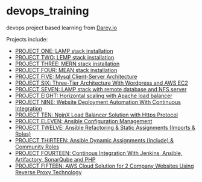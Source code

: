 # devops_training
devops project based learning from <a href="https://https://www.darey.io/">Darey.io</a>

Projects include:
<ul>
    <li><a href="https://github.com/earchibong/devops_training/blob/main/LAMP.md">PROJECT ONE: LAMP stack installation</a></li>
    <li><a href="https://github.com/earchibong/devops_training/blob/main/LEMP.md">PROJECT TWO: LEMP stack installation</a></li>
    <li><a href="https://github.com/earchibong/devops_training/blob/main/MERN.md">PROJECT THREE: MERN stack installation</a></li>
    <li><a href="https://github.com/earchibong/devops_training/blob/main/MEAN.md">PROJECT FOUR: MEAN stack installation</a></li>
    <li><a href="https://github.com/earchibong/devops_training/blob/main/client_server_msql.md">PROJECT FIVE: Mysql Client-Server Architecture</a></li>
    <li><a href="https://github.com/earchibong/devops_training/blob/main/wordpress_web_solution.md">PROJECT SIX: Three-Tier Architecture With Wordpress and AWS EC2</a></li>
    <li><a href="https://github.com/earchibong/devops_training/blob/main/tooling_website.md">PROJECT SEVEN: LAMP stack with remote database and NFS server</a></li>
    <li><a href="https://github.com/earchibong/devops_training/blob/main/load_balancer.md">PROJECT EIGHT: Horizontal scaling with Apache load balancer</a></li>
    <li><a href="https://github.com/earchibong/devops_training/blob/main/CI.md">PROJECT NINE: Website Deployment Automation With Continuous Integration</a></li>
    <li><a href="https://github.com/earchibong/devops_training/blob/main/nginx_load_balancer.md">PROJECT TEN: NginX Load Balancer Solution with Https Protocol</a></li>
    <li><a href="https://github.com/earchibong/devops_training/blob/main/ansible_config.md">PROJECT ELEVEN: Ansible Configuration Management</a></li>
    <li><a href="https://github.com/earchibong/devops_training/blob/main/ansible_refactor.md">PROJECT TWELVE: Ansible Refactoring & Static Assignments (Imports & Roles)</a></li>
    <li><a href="https://github.com/earchibong/devops_training/blob/main/ansible_dynamic_assignments.md">PROJECT THIRTEEN: Ansible Dynamic Assignments (Include) & Community Roles</a></li>
    <li><a href="https://github.com/earchibong/devops_training/blob/main/CI_CD.md">PROJECT FOURTEEN: Continous Integration With Jenkins, Ansible, Artifactory, SonarQube and PHP</a></li>
    <li><a href="https://github.com/earchibong/devops_training/blob/main/project_15.md">PROJECT FIFTEEN: AWS Cloud Solution for 2 Company Websites Using Reverse Proxy Technology</a></li>
</ul>

